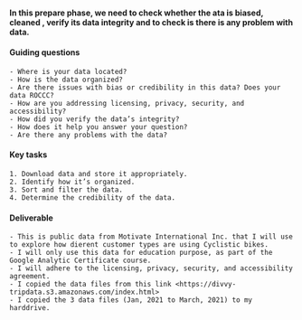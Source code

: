 #### In this prepare phase, we need to check whether the ata is biased, cleaned , verify its data integrity and to check is there is any problem with data.


#### Guiding questions

    - Where is your data located?
    - How is the data organized?
    - Are there issues with bias or credibility in this data? Does your data ROCCC?
    - How are you addressing licensing, privacy, security, and accessibility?
    - How did you verify the data’s integrity?
    - How does it help you answer your question?
    - Are there any problems with the data?

#### Key tasks

    1. Download data and store it appropriately.
    2. Identify how it’s organized.
    3. Sort and filter the data.
    4. Determine the credibility of the data.

#### Deliverable

    - This is public data from Motivate International Inc. that I will use to explore how dierent customer types are using Cyclistic bikes. 
    - I will only use this data for education purpose, as part of the Google Analytic Certificate course. 
    - I will adhere to the licensing, privacy, security, and accessibility agreement.
    - I copied the data files from this link <https://divvy-tripdata.s3.amazonaws.com/index.html>
    - I copied the 3 data files (Jan, 2021 to March, 2021) to my harddrive.

